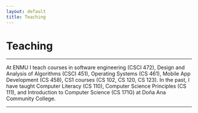 ```yaml
---
layout: default
title: Teaching
---
```


# Teaching

---

At ENMU I teach courses in software engineering (CSCI 472), Design and Analysis of Algorithms (CSCI 451), Operating Systems (CS 461), Mobile App Development (CS 458), CS1 courses  (CS 102, CS 120, CS 123). In the past, I have taught Computer Literacy (CS 110), Computer Science Principles (CS 111), and Introduction to Computer Science (CS 171G) at Doña Ana Community College.

---
